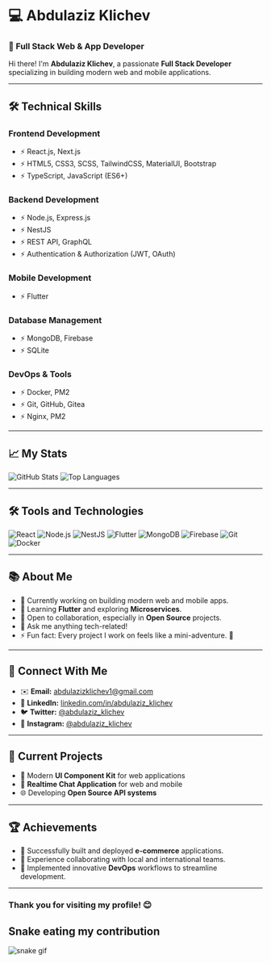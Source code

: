 # 💻 Abdulaziz Klichev

### 🚀 Full Stack Web & App Developer

Hi there! I'm **Abdulaziz Klichev**, a passionate **Full Stack Developer** specializing in building modern web and mobile applications.

---

## 🛠️ Technical Skills

### **Frontend Development**
- ⚡ React.js, Next.js
- ⚡ HTML5, CSS3, SCSS, TailwindCSS, MaterialUI, Bootstrap
- ⚡ TypeScript, JavaScript (ES6+)

### **Backend Development**
- ⚡ Node.js, Express.js
- ⚡ NestJS
- ⚡ REST API, GraphQL
- ⚡ Authentication & Authorization (JWT, OAuth)

### **Mobile Development**
- ⚡ Flutter

### **Database Management**
- ⚡ MongoDB, Firebase
- ⚡ SQLite

### **DevOps & Tools**
- ⚡ Docker, PM2
- ⚡ Git, GitHub, Gitea
- ⚡ Nginx, PM2

---

## 📈 My Stats

![GitHub Stats](https://github-readme-stats.vercel.app/api?username=michael-abdul&show_icons=true&theme=radical&count_private=true)
![Top Languages](https://github-readme-stats.vercel.app/api/top-langs/?username=michael-abdul&layout=compact&theme=radical)

---

## 🛠️ Tools and Technologies

![React](https://img.shields.io/badge/-React-61DAFB?logo=react&logoColor=white&style=flat-square)
![Node.js](https://img.shields.io/badge/-Node.js-339933?logo=node.js&logoColor=white&style=flat-square)
![NestJS](https://img.shields.io/badge/-NestJS-E0234E?logo=nestjs&logoColor=white&style=flat-square)
![Flutter](https://img.shields.io/badge/-Flutter-02569B?logo=flutter&logoColor=white&style=flat-square)
![MongoDB](https://img.shields.io/badge/-MongoDB-47A248?logo=mongodb&logoColor=white&style=flat-square)
![Firebase](https://img.shields.io/badge/-Firebase-FFCA28?logo=firebase&logoColor=white&style=flat-square)
![Git](https://img.shields.io/badge/-Git-F05032?logo=git&logoColor=white&style=flat-square)
![Docker](https://img.shields.io/badge/-Docker-2496ED?logo=docker&logoColor=white&style=flat-square)

---

## 📚 About Me

- 🔭 Currently working on building modern web and mobile apps.
- 🌱 Learning **Flutter** and exploring **Microservices**.
- 👯 Open to collaboration, especially in **Open Source** projects.
- 💬 Ask me anything tech-related!
- ⚡ Fun fact: Every project I work on feels like a mini-adventure. 🚀

---

## 🔗 Connect With Me

- ✉️ **Email:** [abdulazizklichev1@gmail.com](mailto:abdulazizklichev1@gmail.com)
- 💼 **LinkedIn:** [linkedin.com/in/abdulaziz_klichev](https://linkedin.com/in/abdulaziz_klichev)
- 🐦 **Twitter:** [@abdulaziz_klichev](https://twitter.com/abdulaziz_klichev)
- 📸 **Instagram:** [@abdulaziz_klichev](https://instagram.com/abdulaziz_klichev)

---

## 🧠 Current Projects

- 🚀 Modern **UI Component Kit** for web applications
- 📱 **Realtime Chat Application** for web and mobile
- 🌐 Developing **Open Source API systems**

---

## 🏆 Achievements

- 🌟 Successfully built and deployed **e-commerce** applications.
- 🌟 Experience collaborating with local and international teams.
- 🌟 Implemented innovative **DevOps** workflows to streamline development.

---

### Thank you for visiting my profile! 😊


## Snake eating my contribution
![snake gif](https://github.com/michael-abdul/michael-abdul/blob/output/github-contribution-grid-snake.gif)
